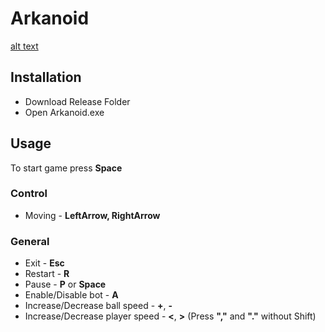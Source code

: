 # Arkanoid

[alt text](https://github.com/Maksim787/Arkanoid/blob/main/Example/Screenshot.png)

## Installation
- Download Release Folder
- Open Arkanoid.exe

## Usage
To start game press **Space**

### Control
- Moving - **LeftArrow, RightArrow**

### General
- Exit - **Esc**
- Restart - **R**
- Pause - **P** or **Space**
- Enable/Disable bot - **A**
- Increase/Decrease ball speed - **+**, **-**
- Increase/Decrease player speed - **<**, **>** (Press **","** and **"."** without Shift)
